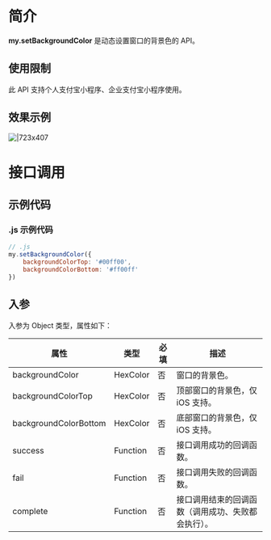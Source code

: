 
# 简介
**my.setBackgroundColor** 是动态设置窗口的背景色的 API。

## 使用限制
此 API 支持个人支付宝小程序、企业支付宝小程序使用。

## 效果示例
![|723x407](https://gw.alipayobjects.com/zos/skylark-tools/public/files/0dcb3f8acde186bb18ebd5013ad2c4a8.png#align=left&display=inline&height=720&margin=%5Bobject%20Object%5D&originHeight=720&originWidth=1280&status=done&style=none&width=1280)

# 接口调用

## 示例代码

### .js 示例代码
```javascript
// .js
my.setBackgroundColor({
    backgroundColorTop: '#00ff00',
    backgroundColorBottom: '#ff00ff'
})
```

## 入参
入参为 Object 类型，属性如下：

| **属性** | **类型** | **必填** | **描述** |
| --- | --- | --- | --- |
| backgroundColor | HexColor | 否 | 窗口的背景色。 |
| backgroundColorTop | HexColor | 否 | 顶部窗口的背景色，仅 iOS 支持。 |
| backgroundColorBottom | HexColor | 否 | 底部窗口的背景色，仅 iOS 支持。 |
| success | Function | 否 | 接口调用成功的回调函数。 |
| fail | Function | 否 | 接口调用失败的回调函数。 |
| complete | Function | 否 | 接口调用结束的回调函数（调用成功、失败都会执行）。 |

